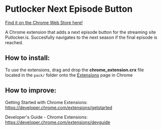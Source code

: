 # Putlocker Next Episode Button

[Find it on the Chrome Web Store here!](https://chrome.google.com/webstore/detail/putlocker-next-episode/npkpimcnjbhjkiccanghhpplfmibalfg)

A Chrome extension that adds a next episode button for the streaming site Putlocker.is. Succesfully navigates to the next season if the final episode is reached.

## How to install:
To use the extensions, drag and drop the **chrome_extension.crx** file located in the `pack/` folder onto the [Extensions](chrome://extensions) page in Chrome

## How to improve:
Getting Started with Chrome Extensions:
https://developer.chrome.com/extensions/getstarted

Developer's Guide - Chrome Extensions:
https://developer.chrome.com/extensions/devguide
